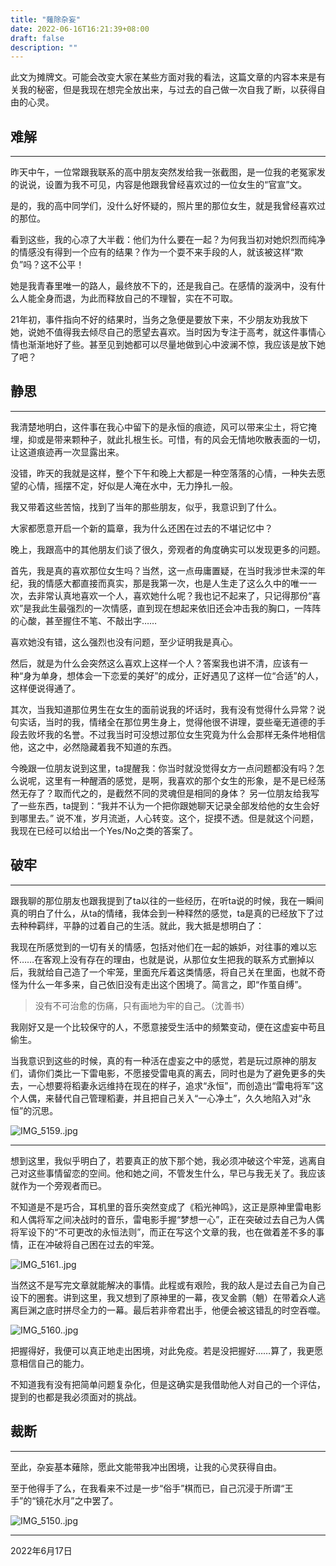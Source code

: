 ```yaml
---
title: "薙除杂妄"
date: 2022-06-16T16:21:39+08:00
draft: false
description: ""
---
```



此文为摊牌文。可能会改变大家在某些方面对我的看法，这篇文章的内容本来是有关我的秘密，但是我现在想完全放出来，与过去的自己做一次自我了断，以获得自由的心灵。

## 难解

---

昨天中午，一位常跟我联系的高中朋友突然发给我一张截图，是一位我的老冤家发的说说，设置为我不可见，内容是他跟我曾经喜欢过的一位女生的“官宣”文。

是的，我的高中同学们，没什么好怀疑的，照片里的那位女生，就是我曾经喜欢过的那位。

看到这些，我的心凉了大半截：他们为什么要在一起？为何我当初对她炽烈而纯净的情感没有得到一个应有的结果？作为一个耍不来手段的人，就该被这样“欺负”吗？这不公平！

她是我青春里唯一的路人，最终放不下的，还是我自己。在感情的漩涡中，没有什么人能全身而退，为此而释放自己的不理智，实在不可取。

21年初，事件指向不好的结果时，当务之急便是要放下来，不少朋友劝我放下她，说她不值得我去倾尽自己的愿望去喜欢。当时因为专注于高考，就这件事情心情也渐渐地好了些。甚至见到她都可以尽量地做到心中波澜不惊，我应该是放下她了吧？

## 静思

---

我清楚地明白，这件事在我心中留下的是永恒的痕迹，风可以带来尘土，将它掩埋，抑或是带来颗种子，就此扎根生长。可惜，有的风会无情地吹散表面的一切，让这道痕迹再一次显露出来。

没错，昨天的我就是这样，整个下午和晚上大都是一种空落落的心情，一种失去愿望的心情，摇摆不定，好似是人淹在水中，无力挣扎一般。

我又带着这些苦恼，找到了当年的那些朋友，似乎，我意识到了什么。

大家都愿意开启一个新的篇章，我为什么还困在过去的不堪记忆中？

晚上，我跟高中的其他朋友们谈了很久，旁观者的角度确实可以发现更多的问题。

首先，我是真的喜欢那位女生吗？当然，这一点毋庸置疑，在当时我涉世未深的年纪，我的情感大都直接而真实，那是我第一次，也是人生走了这么久中的唯一一次，去非常认真地喜欢一个人，喜欢她什么呢？我也记不起来了，只记得那份“喜欢”是我此生最强烈的一次情感，直到现在想起来依旧还会冲击我的胸口，一阵阵的心酸，甚至握住不笔、不敲出字……

喜欢她没有错，这么强烈也没有问题，至少证明我是真心。

然后，就是为什么会突然这么喜欢上这样一个人？答案我也讲不清，应该有一种“身为单身，想体会一下恋爱的美好”的成分，正好遇见了这样一位“合适”的人，这样便说得通了。

其次，当我知道那位男生在女生的面前说我的坏话时，我有没有觉得什么异常？说句实话，当时的我，情绪全在那位男生身上，觉得他很不讲理，耍些毫无道德的手段去败坏我的名誉。不过我当时可没想过那位女生究竟为什么会那样无条件地相信他，这之中，必然隐藏着我不知道的东西。

今晚跟一位朋友说到这里，ta提醒我：你当时就没觉得女方一点问题都没有吗？怎么说呢，这里有一种醒酒的感觉，是啊，我喜欢的那个女生的形象，是不是已经荡然无存了？取而代之的，是截然不同的灵魂但是相同的身体？ 另一位朋友给我写了一些东西，ta提到：“我并不认为一个把你跟她聊天记录全部发给他的女生会好到哪里去。” 说不准，岁月流逝，人心转变。这个，捉摸不透。但是就这个问题，我现在已经可以给出一个Yes/No之类的答案了。

## 破牢

---

跟我聊的那位朋友也跟我提到了ta以往的一些经历，在听ta说的时候，我在一瞬间真的明白了什么，从ta的情绪，我体会到一种释然的感觉，ta是真的已经放下了过去种种羁绊，平静的过着自己的生活。就此，我大抵是想明白了：

我现在所感觉到的一切有关的情感，包括对他们在一起的嫉妒，对往事的难以忘怀……在客观上没有存在的理由，也就是说，从那位女生把我的联系方式删掉以后，我就给自己造了一个牢笼，里面充斥着这类情感，将自己关在里面，也就不奇怪为什么一年多来，自己依旧没有走出这个困境了。简言之，即“作茧自缚”。

> 没有不可治愈的伤痛，只有画地为牢的自己。（沈善书）

我刚好又是一个比较保守的人，不愿意接受生活中的频繁变动，便在这虚妄中苟且偷生。

当我意识到这些的时候，真的有一种活在虚妄之中的感觉，若是玩过原神的朋友们，请你们类比一下雷电影，不愿接受雷电真的离去，同时也是为了避免更多的失去，一心想要将稻妻永远维持在现在的样子，追求“永恒”，而创造出“雷电将军”这个人偶，来替代自己管理稻妻，并且把自己关入“一心净土”，久久地陷入对“永恒”的沉思。

![IMG_5159..jpg](薙除杂妄+041951a4-6902-46e8-8fcb-f59a103b9cd1/IMG_5159..jpg)

---

想到这里，我似乎明白了，若要真正的放下那个她，我必须冲破这个牢笼，逃离自己对这些事情留恋的空间。他和她之间，不管发生什么，早已与我无关了。我应该就作为一个旁观者而已。

不知道是不是巧合，耳机里的音乐突然变成了《稻光神鸣》，这正是原神里雷电影和人偶将军之间决战时的音乐，雷电影手握“梦想一心”，正在突破过去自己为人偶将军设下的“不可更改的永恒法则”，而正在写这个文章的我，也在做着差不多的事情，正在冲破将自己困在过去的牢笼。

![IMG_5161..jpg](薙除杂妄+041951a4-6902-46e8-8fcb-f59a103b9cd1/IMG_5161..jpg)

当然这不是写完文章就能解决的事情。此程或有艰险，我的敌人是过去自己为自己设下的圈套。讲到这里，我又想到了原神里的一幕，夜叉金鹏（魈）在带着众人逃离巨渊之底时拼尽全力的一幕。最后若非帝君出手，他便会被这错乱的时空吞噬。

![IMG_5160..jpg](薙除杂妄+041951a4-6902-46e8-8fcb-f59a103b9cd1/IMG_5160..jpg)

把握得好，我便可以真正地走出困境，对此免疫。若是没把握好……算了，我更愿意相信自己的能力。

不知道我有没有把简单问题复杂化，但是这确实是我借助他人对自己的一个评估，提到的也都是我必须面对的挑战。

## 裁断

---

至此，杂妄基本薙除，愿此文能带我冲出困境，让我的心灵获得自由。

至于他得手了么，在我看来不过是一步“俗手”棋而已，自己沉浸于所谓“王手”的“镜花水月”之中罢了。

![IMG_5150..jpg](薙除杂妄+041951a4-6902-46e8-8fcb-f59a103b9cd1/IMG_5150..jpg)

---

2022年6月17日

